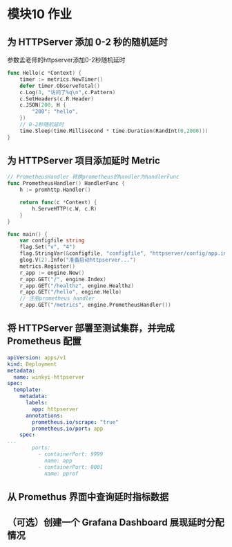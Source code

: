 # 模块10 作业



## 为 HTTPServer 添加 0-2 秒的随机延时

参数孟老师的httpserver添加0-2秒随机延时

```go
func Hello(c *Context) {
	timer := metrics.NewTimer()
	defer timer.ObserveTotal()
	c.Log(3, "访问了%q\n",c.Pattern)
	c.SetHeaders(c.R.Header)
	c.JSON(200, H {
		"200": "hello",
	})
    // 0-2秒随机延时
	time.Sleep(time.Millisecond * time.Duration(RandInt(0,2000)))
}
```



## 为 HTTPServer 项目添加延时 Metric



```go
// PrometheusHandler 转换prometheus的handler为handlerFunc
func PrometheusHandler() HandlerFunc {
	h := promhttp.Handler()

	return func(c *Context) {
		h.ServeHTTP(c.W, c.R)
	}
}
```



```go
func main() {
	var configfile string
	flag.Set("v", "4")
	flag.StringVar(&configfile, "configfile", "httpserver/config/app.ini", "http server config.")
	glog.V(2).Info("准备启动httpserver...")
	metrics.Register()
	r_app := engine.New()
	r_app.GET("/", engine.Index)
	r_app.GET("/healthz", engine.Healthz)
	r_app.GET("/hello", engine.Hello)
	// 注册prometheus handler
	r_app.GET("/metrics", engine.PrometheusHandler())
```





## 将 HTTPServer 部署至测试集群，并完成 Prometheus 配置



```yaml
apiVersion: apps/v1
kind: Deployment
metadata:
  name: winkyi-httpserver
spec:
  template:
    metadata:
      labels:
        app: httpserver
      annotations:
        prometheus.io/scrape: "true"
        prometheus.io/port: app
    spec:
...
        ports:
          - containerPort: 9999
            name: app
          - containerPort: 8001
            name: pprof
```





## 从 Promethus 界面中查询延时指标数据







## （可选）创建一个 Grafana Dashboard 展现延时分配情况
